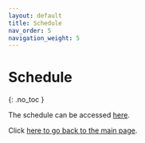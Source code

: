 ```yaml
---
layout: default
title: Schedule
nav_order: 5
navigation_weight: 5
---
```


# Schedule
{: .no_toc }

The schedule can be accessed [here](https://docs.google.com/spreadsheets/d/1xbKjUXYGnj-6fdv1j0kZKjGt7yC2eCH4Kl4t-GAk1Uk/edit?usp=sharing).

Click [here to go back to the main page](../).

